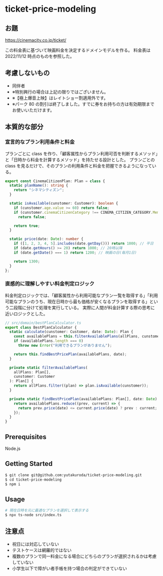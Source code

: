 # ticket-price-modeling

## お題

https://cinemacity.co.jp/ticket/

この料金表に基づいて映画料金を決定するドメインモデルを作る。
料金表は 2022/11/12 時点のものを参照した。

## 考慮しないもの

- 同伴者
- ※特別興行の場合は上記の限りではございません。
- ※【極上爆音上映】はレイトショー割適用外です。
- ※パーク 80 の割引は終了しました。すでに券をお持ちの方は有効期限までお使いいただけます。

## 本質的な部分

### 宣言的なプラン利用条件と料金

プランごとに class を作り、「顧客属性からプラン利用可否を判断するメソッド」と「日時から料金を計算するメソッド」を持たせる設計とした。
プランごとの class を見るだけで、そのプランの利用条件と料金を把握できるようになっている。

```TypeScript
export const CinemaCitizenPlan: Plan = class {
  static planName(): string {
    return "シネマシティズン";
  }

  static isAvailable(cunstomer: Customer): boolean {
    if (cunstomer.age.value >= 60) return false;
    if (cunstomer.cinemaCitizenCategory !== CINEMA_CITIZEN_CATEGORY.Member)
      return false;

    return true;
  }

  static price(date: Date): number {
    if ([1, 2, 3, 4, 5].includes(date.getDay())) return 1000; // 平日
    if (date.getHours() >= 20) return 1000; // 20時以降
    if (date.getDate() === 1) return 1200; // 映画の日(毎月1日)

    return 1300;
  }
};

```

### 直感的に理解しやすい料金判定ロジック

料金判定ロジックでは、「顧客属性から利用可能なプラン一覧を取得する」「利用可能なプランのうち、現在日時から最も価格が安くなるプランを取得する」という二段階に分けて処理を実行している。
実際に人間が料金計算する際の思考に近いロジックとした。

```TypeScript
// src/domain/bestPlanCalculator.ts
export class BestPlanCalculator {
  static calculate(cunstomer: Customer, date: Date): Plan {
    const availablePlans = this.filterAvailablePlans(allPlans, cunstomer);
    if (availablePlans.length === 0)
      throw new Error("利用できるプランがありません");

    return this.findBestPricePlan(availablePlans, date);
  }

  private static filterAvailablePlans(
    allPlans: Plan[],
    cunstomer: Customer
  ): Plan[] {
    return allPlans.filter((plan) => plan.isAvailable(cunstomer));
  }

  private static findBestPricePlan(availablePlans: Plan[], date: Date): Plan {
    return availablePlans.reduce((prev, current) => {
      return prev.price(date) <= current.price(date) ? prev : current;
    });
  }
}
```

## Prerequisites

Node.js

## Getting Started

```bash
$ git clone git@github.com:yutakuroda/ticket-price-modeling.git
$ cd ticket-price-modeling
$ npm i
```

## Usage

```bash
# 現在日時を元に最適なプランを選択して表示する
$ npx ts-node src/index.ts
```

## 注意点

- 祝日には対応していない
- テストケースは網羅的ではない
- 複数のプランで同一料金になる場合にどちらのプランが選択されるかは考慮していない
- 小学生以下で障がい者手帳を持つ場合の判定ができていない
